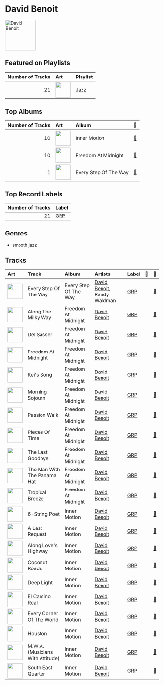 
# David Benoit


<img src="https://i.scdn.co/image/ab6772690000c46c153adede0a024fd3679af738" alt="David Benoit" width="100" />

## Featured on Playlists
|   Number of Tracks | Art                                                                                                                                                                                                                         | Playlist                     |
|-------------------:|:----------------------------------------------------------------------------------------------------------------------------------------------------------------------------------------------------------------------------|:-----------------------------|
|                 21 | <img src="https://mosaic.scdn.co/640/ab67616d0000b273068a5559744d17bd5e871740ab67616d0000b273a1113af3a19a41dc8eec534eab67616d0000b273cb81eb3c1238c60f2bbfd3b5ab67616d0000b273ef54c10b95411c51b9ab873b" alt="" width="50" /> | [Jazz](../playlists/jazz.md) |
## Top Albums

|   Number of Tracks | Art                                                                                              | Album                 | 🔗                                                          |
|-------------------:|:-------------------------------------------------------------------------------------------------|:----------------------|:-----------------------------------------------------------|
|                 10 | <img src="https://i.scdn.co/image/ab67616d0000b2731c4b46aeb1f53dcffa9b0d96" alt="" width="50" /> | Inner Motion          | [🔗](https://open.spotify.com/album/6azX9ZDZzVLjpQy6ytifne) |
|                 10 | <img src="https://i.scdn.co/image/ab67616d0000b2737d0ee28b2184f96650755916" alt="" width="50" /> | Freedom At Midnight   | [🔗](https://open.spotify.com/album/404TYwH2T33GbA9LdIT9fR) |
|                  1 | <img src="https://i.scdn.co/image/ab67616d0000b2733f67419e4e296d96256cc3f5" alt="" width="50" /> | Every Step Of The Way | [🔗](https://open.spotify.com/album/50HH21YU6PDn8XZXYGxWkg) |

## Top Record Labels

|   Number of Tracks | Label                   |
|-------------------:|:------------------------|
|                 21 | [GRP](../labels/grp.md) |

## Genres

- smooth jazz

## Tracks

| Art                                                                                              | Track                            | Album                 | Artists                                        | Label                   | 💚   | 🔗                                                          |
|:-------------------------------------------------------------------------------------------------|:---------------------------------|:----------------------|:-----------------------------------------------|:------------------------|:----|:-----------------------------------------------------------|
| <img src="https://i.scdn.co/image/ab67616d0000b2733f67419e4e296d96256cc3f5" alt="" width="50" /> | Every Step Of The Way            | Every Step Of The Way | [David Benoit](david_benoit.md), Randy Waldman | [GRP](../labels/grp.md) |     | [🔗](https://open.spotify.com/track/5yhNKJlMmop5uhaHvL0RfU) |
| <img src="https://i.scdn.co/image/ab67616d0000b2737d0ee28b2184f96650755916" alt="" width="50" /> | Along The Milky Way              | Freedom At Midnight   | [David Benoit](david_benoit.md)                | [GRP](../labels/grp.md) |     | [🔗](https://open.spotify.com/track/5Niq6WMJ058uTNi83KBt9U) |
| <img src="https://i.scdn.co/image/ab67616d0000b2737d0ee28b2184f96650755916" alt="" width="50" /> | Del Sasser                       | Freedom At Midnight   | [David Benoit](david_benoit.md)                | [GRP](../labels/grp.md) |     | [🔗](https://open.spotify.com/track/07dVfTwBjqFK0AdNqnvTPV) |
| <img src="https://i.scdn.co/image/ab67616d0000b2737d0ee28b2184f96650755916" alt="" width="50" /> | Freedom At Midnight              | Freedom At Midnight   | [David Benoit](david_benoit.md)                | [GRP](../labels/grp.md) |     | [🔗](https://open.spotify.com/track/57SYVRrrtPKBmOyvbcNnmU) |
| <img src="https://i.scdn.co/image/ab67616d0000b2737d0ee28b2184f96650755916" alt="" width="50" /> | Kei's Song                       | Freedom At Midnight   | [David Benoit](david_benoit.md)                | [GRP](../labels/grp.md) |     | [🔗](https://open.spotify.com/track/40MaRkOGKqpxFuL1Jd73RW) |
| <img src="https://i.scdn.co/image/ab67616d0000b2737d0ee28b2184f96650755916" alt="" width="50" /> | Morning Sojourn                  | Freedom At Midnight   | [David Benoit](david_benoit.md)                | [GRP](../labels/grp.md) |     | [🔗](https://open.spotify.com/track/3oxOqgZMER5Hsd4y5oTl2U) |
| <img src="https://i.scdn.co/image/ab67616d0000b2737d0ee28b2184f96650755916" alt="" width="50" /> | Passion Walk                     | Freedom At Midnight   | [David Benoit](david_benoit.md)                | [GRP](../labels/grp.md) |     | [🔗](https://open.spotify.com/track/4tSRlUqyaYYVGbPgw7PyY1) |
| <img src="https://i.scdn.co/image/ab67616d0000b2737d0ee28b2184f96650755916" alt="" width="50" /> | Pieces Of Time                   | Freedom At Midnight   | [David Benoit](david_benoit.md)                | [GRP](../labels/grp.md) |     | [🔗](https://open.spotify.com/track/53vRCplmNKbtL7D4psSBrN) |
| <img src="https://i.scdn.co/image/ab67616d0000b2737d0ee28b2184f96650755916" alt="" width="50" /> | The Last Goodbye                 | Freedom At Midnight   | [David Benoit](david_benoit.md)                | [GRP](../labels/grp.md) |     | [🔗](https://open.spotify.com/track/3iSet2m5A4p3G7T2j8wbdH) |
| <img src="https://i.scdn.co/image/ab67616d0000b2737d0ee28b2184f96650755916" alt="" width="50" /> | The Man With The Panama Hat      | Freedom At Midnight   | [David Benoit](david_benoit.md)                | [GRP](../labels/grp.md) |     | [🔗](https://open.spotify.com/track/5123iv6y44E6iMrtQslxNu) |
| <img src="https://i.scdn.co/image/ab67616d0000b2737d0ee28b2184f96650755916" alt="" width="50" /> | Tropical Breeze                  | Freedom At Midnight   | [David Benoit](david_benoit.md)                | [GRP](../labels/grp.md) |     | [🔗](https://open.spotify.com/track/67KMcjY4qw46GWxsR2NIhY) |
| <img src="https://i.scdn.co/image/ab67616d0000b2731c4b46aeb1f53dcffa9b0d96" alt="" width="50" /> | 6-String Poet                    | Inner Motion          | [David Benoit](david_benoit.md)                | [GRP](../labels/grp.md) |     | [🔗](https://open.spotify.com/track/2vp4iFA59viHbdNLCbQKtz) |
| <img src="https://i.scdn.co/image/ab67616d0000b2731c4b46aeb1f53dcffa9b0d96" alt="" width="50" /> | A Last Request                   | Inner Motion          | [David Benoit](david_benoit.md)                | [GRP](../labels/grp.md) |     | [🔗](https://open.spotify.com/track/1eco6KISLwiyHzicppwSQF) |
| <img src="https://i.scdn.co/image/ab67616d0000b2731c4b46aeb1f53dcffa9b0d96" alt="" width="50" /> | Along Love's Highway             | Inner Motion          | [David Benoit](david_benoit.md)                | [GRP](../labels/grp.md) |     | [🔗](https://open.spotify.com/track/6QfdOlWT7J1b8y2EBLkV8M) |
| <img src="https://i.scdn.co/image/ab67616d0000b2731c4b46aeb1f53dcffa9b0d96" alt="" width="50" /> | Coconut Roads                    | Inner Motion          | [David Benoit](david_benoit.md)                | [GRP](../labels/grp.md) |     | [🔗](https://open.spotify.com/track/0YXj7thzE6znoniGd662fi) |
| <img src="https://i.scdn.co/image/ab67616d0000b2731c4b46aeb1f53dcffa9b0d96" alt="" width="50" /> | Deep Light                       | Inner Motion          | [David Benoit](david_benoit.md)                | [GRP](../labels/grp.md) |     | [🔗](https://open.spotify.com/track/4R3559LWLe3tuekjH1My0s) |
| <img src="https://i.scdn.co/image/ab67616d0000b2731c4b46aeb1f53dcffa9b0d96" alt="" width="50" /> | El Camino Real                   | Inner Motion          | [David Benoit](david_benoit.md)                | [GRP](../labels/grp.md) |     | [🔗](https://open.spotify.com/track/1ebiRv1L7H4Y9OQcc5VVrj) |
| <img src="https://i.scdn.co/image/ab67616d0000b2731c4b46aeb1f53dcffa9b0d96" alt="" width="50" /> | Every Corner Of The World        | Inner Motion          | [David Benoit](david_benoit.md)                | [GRP](../labels/grp.md) |     | [🔗](https://open.spotify.com/track/5D0zQeSFi6qfukLstHCf9I) |
| <img src="https://i.scdn.co/image/ab67616d0000b2731c4b46aeb1f53dcffa9b0d96" alt="" width="50" /> | Houston                          | Inner Motion          | [David Benoit](david_benoit.md)                | [GRP](../labels/grp.md) |     | [🔗](https://open.spotify.com/track/2hFD5732Sz3FJ4ohjhKLG5) |
| <img src="https://i.scdn.co/image/ab67616d0000b2731c4b46aeb1f53dcffa9b0d96" alt="" width="50" /> | M.W.A. (Musicians With Attitude) | Inner Motion          | [David Benoit](david_benoit.md)                | [GRP](../labels/grp.md) |     | [🔗](https://open.spotify.com/track/1dE0PS08MJrUkdtrG5hjpk) |
| <img src="https://i.scdn.co/image/ab67616d0000b2731c4b46aeb1f53dcffa9b0d96" alt="" width="50" /> | South East Quarter               | Inner Motion          | [David Benoit](david_benoit.md)                | [GRP](../labels/grp.md) |     | [🔗](https://open.spotify.com/track/04IcSgYzMaGKJsfYJ6cs8s) |